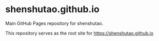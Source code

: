 # shenshutao.github.io

Main GitHub Pages repository for shenshutao.

This repository serves as the root site for https://shenshutao.github.io
